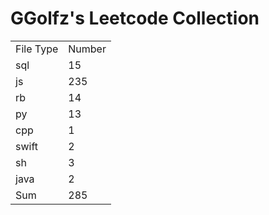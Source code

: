 # GGolfz's Leetcode Collection

<table><tr><td>File Type</td><td>Number</td></tr><tr><td>sql</td><td>15</td></tr><tr><td>js</td><td>235</td></tr><tr><td>rb</td><td>14</td></tr><tr><td>py</td><td>13</td></tr><tr><td>cpp</td><td>1</td></tr><tr><td>swift</td><td>2</td></tr><tr><td>sh</td><td>3</td></tr><tr><td>java</td><td>2</td></tr><tr><td>Sum</td><td>285</td></tr></table>